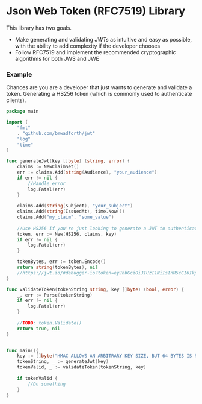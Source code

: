 # Json Web Token (RFC7519) Library

This library has two goals.
* Make generating and validating _JWTs_ as intuitive and easy as possible, with the ability to add complexity if the developer chooses
* Follow RFC7519 and implement the recommended cryptographic algorithms for both JWS and JWE

### Example
Chances are you are a developer that just wants to generate and validate a token.
Generating a HS256 token (which is commonly used to authenticate clients).

```go
package main

import (
    "fmt"
    . "github.com/bmwadforth/jwt"
    "log"
    "time"
)

func generateJwt(key []byte) (string, error) {
    claims := NewClaimSet()
    err := claims.Add(string(Audience), "your_audience")
    if err != nil {
        //Handle error
        log.Fatal(err)
    }
 
    claims.Add(string(Subject), "your_subject")
    claims.Add(string(IssuedAt), time.Now())
    claims.Add("my_claim", "some_value")
    
    //Use HS256 if you're just looking to generate a JWT to authenticate a client
    token, err := New(HS256, claims, key)
    if err != nil {
        log.Fatal(err)
    }

    tokenBytes, err := token.Encode()
    return string(tokenBytes), nil
    //https://jwt.io/#debugger-io?token=eyJhbGciOiJIUzI1NiIsInR5cCI6IkpXVCJ9.eyJhdWQiOiJ5b3VyX2F1ZGllbmNlIiwiaWF0IjoiMjAyMC0wMS0wMlQxOToyNDoxOS4wMTYzOTUrMTE6MDAiLCJteV9jbGFpbSI6InNvbWVfdmFsdWUiLCJzdWIiOiJ5b3VyX3N1YmplY3QifQ.vjNqqbMxyh86m9vB7XiCqVRq8Xmxi9858WwrIFoagzo
}

func validateToken(tokenString string, key []byte) (bool, error) {
    _, err := Parse(tokenString)
	if err != nil {
		log.Fatal(err)
	}
    
    //TODO: token.Validate()
    return true, nil
}


func main(){
    key := []byte("HMAC ALLOWS AN ARBITRARY KEY SIZE, BUT 64 BYTES IS RECOMMENDED")
    tokenString, _ := generateJwt(key)
    tokenValid, _ := validateToken(tokenString, key)
    
    if tokenValid {
        //Do something
    }
}
```
